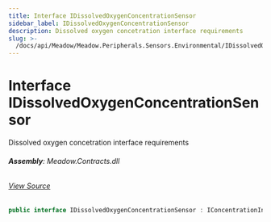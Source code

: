 ```yaml
---
title: Interface IDissolvedOxygenConcentrationSensor
sidebar_label: IDissolvedOxygenConcentrationSensor
description: Dissolved oxygen concetration interface requirements
slug: >-
  /docs/api/Meadow/Meadow.Peripherals.Sensors.Environmental/IDissolvedOxygenConcentrationSensor
---
```

# Interface IDissolvedOxygenConcentrationSensor
Dissolved oxygen concetration interface requirements

###### **Assembly**: Meadow.Contracts.dll
###### [View Source](https://github.com/WildernessLabs/Meadow.Contracts.git/blob/develop/Source/Meadow.Contracts/Peripherals/Sensors/Environmental/IDissolvedOxygenConcentrationSensor.cs#L6)
```csharp title="Declaration"
public interface IDissolvedOxygenConcentrationSensor : IConcentrationInWaterSensor, ISamplingSensor<ConcentrationInWater>, ISensor<ConcentrationInWater>, ISensor, ISamplingSensor
```
